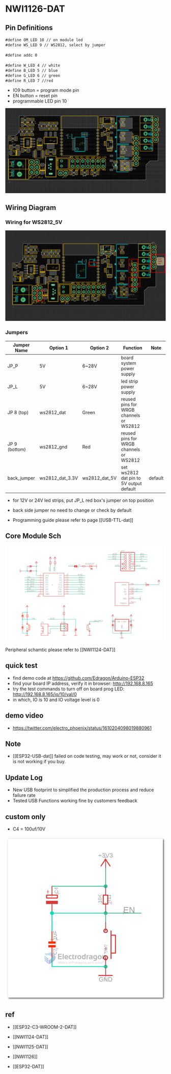 # NWI1126-DAT

## Pin Definitions

    #define OM_LED 10 // on module led
    #define WS_LED 9 // WS2812, select by jumper

    #define addc 0

    #define W_LED 4 // white
    #define B_LED 5 // blue
    #define G_LED 6 // green
    #define R_LED 7 //red

- IO9 button = program mode pin
- EN button = reset pin
- programmable LED pin 10

![](13-39-15-09-06-2023.png)

## Wiring Diagram

### Wiring for WS2812_5V

![](2023-09-04-17-03-33.png)

### Jumpers

| Jumper Name   | Option 1        | Option 2      | Function                                | Note    |
| ------------- | --------------- | ------------- | --------------------------------------- | ------- |
| JP_P          | 5V              | 6~28V         | board system power supply               |         |
| JP_L          | 5V              | 6~28V         | led strip power supply                  |         |
| JP 8 (top)    | ws2812_dat      | Green         | reused pins for WRGB channels or WS2812 |         |
| JP 9 (bottom) | ws2812_gnd      | Red           | reused pins for WRGB channels or WS2812 |         |
| back_jumper   | ws2812_dat_3.3V | ws2812_dat_5V | set ws2812 dat pin to 5V output default | default |

- for 12V or 24V led strips, put JP_L red box's jumper on top position
- back side jumper no need to change or check by default

- Programming guide please refer to page [[USB-TTL-dat]]

## Core Module Sch

![](37-36-16-10-07-2023.png)

Peripheral schamtic please refer to [[NWI1124-DAT]]

## quick test

- find demo code at https://github.com/Edragon/Arduino-ESP32
- find your board IP address, verify it in browser: http://192.168.8.165
- try the test commands to turn off on board prog LED: http://192.168.8.165/io/10/val/0
- in which, IO is 10 and IO voltage level is 0

## demo video

- https://twitter.com/electro_phoenix/status/1610204098019880961

## Note

- [[ESP32-USB-dat]] failed on code testing, may work or not, consider it is not working if you buy.

## Update Log

- New USB footprint to simplified the production process and reduce failure rate
- Tested USB Functions working fine by customers feedback



## custom only 

- C4 = 100uf/10V

![](2023-10-31-22-14-23.png)

## ref

- [[ESP32-­C3-­WROOM-­2-DAT]]

- [[NWI1124-DAT]]
- [[NWI1125-DAT]]
- [[NWI1126]]

- [[ESP32-DAT]]
